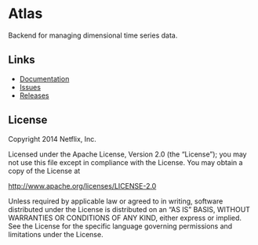 # Atlas

Backend for managing dimensional time series data.

## Links

* [Documentation](https://github.com/Netflix/atlas/wiki)
* [Issues](https://github.com/Netflix/atlas/issues)
* [Releases](https://github.com/Netflix/atlas/releases)

## License

Copyright 2014 Netflix, Inc.

Licensed under the Apache License, Version 2.0 (the “License”); you may not use this file except in compliance with the License. You may obtain a copy of the License at

http://www.apache.org/licenses/LICENSE-2.0

Unless required by applicable law or agreed to in writing, software distributed under the License is distributed on an “AS IS” BASIS, WITHOUT WARRANTIES OR CONDITIONS OF ANY KIND, either express or implied. See the License for the specific language governing permissions and limitations under the License.
